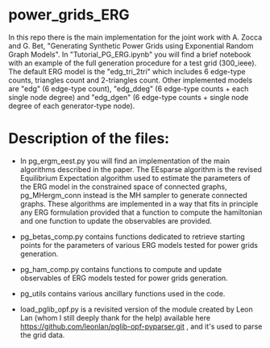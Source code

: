 # power_grids_ERG

In this repo there is the main implementation for the joint work with A. Zocca and G. Bet, "Generating Synthetic Power Grids using Exponential Random Graph Models". In "Tutorial_PG_ERG.ipynb" you will find a brief notebook with an example of the full generation procedure for a test grid (300_ieee). The default ERG model is the "edg_tri_2tri" which includes 6 edge-type counts, triangles count and 2-triangles count. Other implemented models are "edg" (6 edge-type count),  "edg_ddeg" (6 edge-type counts + each single node degree) and "edg_dgen" (6 edge-type counts + single node degree of each generator-type node).

# Description of the files:

- In pg_ergm_eest.py you will find an implementation of the main algorithms described in the paper. The EEsparse algorithm is the revised Equilibrium Expectation algorithm used to estimate the parameters of the ERG model in the constrained space of connected graphs, pg_MHergm_conn instead is the MH sampler to generate connected graphs. These algorithms are implemented in a way that fits in principle any ERG formulation provided that a function to compute the hamiltonian and one function to update the observables are provided.

-  pg_betas_comp.py contains functions dedicated to retrieve starting points for the parameters of various ERG models tested for power grids generation.

-  pg_ham_comp.py contains  functions to  compute and update observables of ERG models tested for power grids generation.

-  pg_utils contains various ancillary functions used in the code.

-  load_pglib_opf.py is a revisited version of the module created by Leon Lan (whom I still deeply thank for the help) available here https://github.com/leonlan/pglib-opf-pyparser.git , and it's used to parse the grid data.

